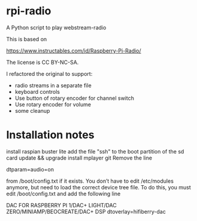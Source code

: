 # rpi-radio
A Python script to play webstream-radio

This is based on

https://www.instructables.com/id/Raspberry-Pi-Radio/

The license is CC BY-NC-SA.

I refactored the original to support:

* radio streams in a separate file
* keyboard controls
* Use button of rotary encoder for channel switch
* Use rotary encoder for volume
* some cleanup

# Installation notes

install raspian buster lite
add the file "ssh" to the boot partition of the sd card
update && upgrade 
install mplayer git
Remove the line

dtparam=audio=on

from /boot/config.txt if it exists.
You don’t have to edit /etc/modules anymore, but need to load the correct device tree file. To do this, you must edit /boot/config.txt and add the following line

DAC FOR RASPBERRY PI 1/DAC+ LIGHT/DAC ZERO/MINIAMP/BEOCREATE/DAC+ DSP
dtoverlay=hifiberry-dac

